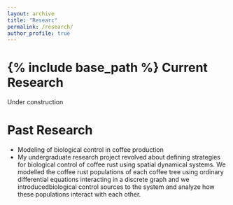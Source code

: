 ```yaml
---
layout: archive
title: "Researc"
permalink: /research/
author_profile: true
---
```


{% include base_path %}
Current Research
======
Under construction

Past Research
======
* Modeling of biological control in coffee production
 * My undergraduate research project revolved about defining strategies for biological control of coffee rust using spatial dynamical systems. We modelled the coffee rust populations of each coffee tree using ordinary differential equations interacting in a discrete graph and we introducedbiological control sources to the system and analyze how these populations interact with each other.